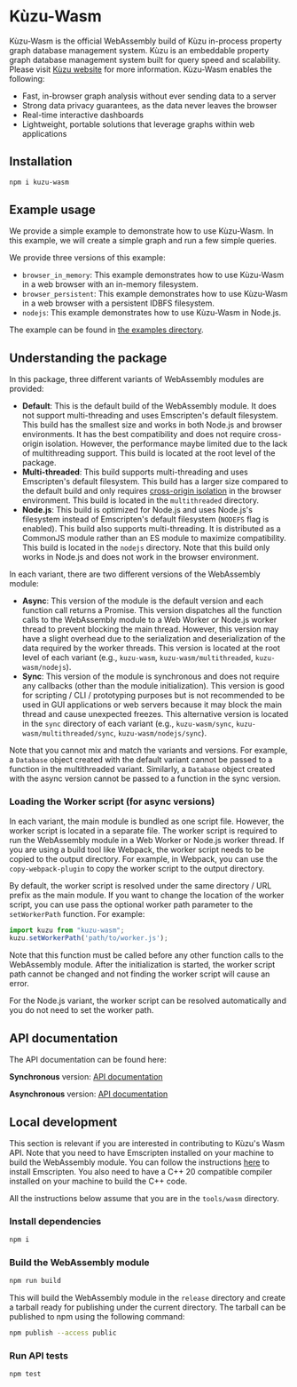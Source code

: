 # Kùzu-Wasm
Kùzu-Wasm is the official WebAssembly build of Kùzu in-process property graph database management system. 
Kùzu is an embeddable property graph database management system built for query speed and scalability. 
Please visit [Kùzu website](https://kuzudb.com) for more information. Kùzu-Wasm enables the following:

- Fast, in-browser graph analysis without ever sending data to a server
- Strong data privacy guarantees, as the data never leaves the browser
- Real-time interactive dashboards
- Lightweight, portable solutions that leverage graphs within web applications

## Installation

```bash
npm i kuzu-wasm
```

## Example usage

We provide a simple example to demonstrate how to use Kùzu-Wasm. In this example, we will create a simple graph and run a few simple queries.

We provide three versions of this example: 
- `browser_in_memory`: This example demonstrates how to use Kùzu-Wasm in a web browser with an in-memory filesystem.
- `browser_persistent`: This example demonstrates how to use Kùzu-Wasm in a web browser with a persistent IDBFS filesystem.
- `nodejs`: This example demonstrates how to use Kùzu-Wasm in Node.js.

The example can be found in [the examples directory](https://github.com/kuzudb/kuzu/tree/master/tools/wasm/examples).

## Understanding the package

In this package, three different variants of WebAssembly modules are provided:
- **Default**: This is the default build of the WebAssembly module. It does not support multi-threading and uses Emscripten's default filesystem. This build has the smallest size and works in both Node.js and browser environments. It has the best compatibility and does not require cross-origin isolation. However, the performance maybe limited due to the lack of multithreading support. This build is located at the root level of the package.
- **Multi-threaded**: This build supports multi-threading and uses Emscripten's default filesystem. This build has a larger size compared to the default build and only requires [cross-origin isolation](https://web.dev/articles/cross-origin-isolation-guide) in the browser environment. This build is located in the `multithreaded` directory.
- **Node.js**: This build is optimized for Node.js and uses Node.js's filesystem instead of Emscripten's default filesystem (`NODEFS` flag is enabled). This build also supports multi-threading. It is distributed as a CommonJS module rather than an ES module to maximize compatibility. This build is located in the `nodejs` directory. Note that this build only works in Node.js and does not work in the browser environment.

In each variant, there are two different versions of the WebAssembly module:
- **Async**: This version of the module is the default version and each function call returns a Promise. This version dispatches all the function calls to the WebAssembly module to a Web Worker or Node.js worker thread to prevent blocking the main thread. However, this version may have a slight overhead due to the serialization and deserialization of the data required by the worker threads. This version is located at the root level of each variant (e.g., `kuzu-wasm`, `kuzu-wasm/multithreaded`, `kuzu-wasm/nodejs`).
- **Sync**: This version of the module is synchronous and does not require any callbacks (other than the module initialization). This version is good for scripting / CLI / prototyping purposes but is not recommended to be used in GUI applications or web servers because it may block the main thread and cause unexpected freezes. This alternative version is located in the `sync` directory of each variant (e.g., `kuzu-wasm/sync`, `kuzu-wasm/multithreaded/sync`, `kuzu-wasm/nodejs/sync`).

Note that you cannot mix and match the variants and versions. For example, a `Database` object created with the default variant cannot be passed to a function in the multithreaded variant. Similarly, a `Database` object created with the async version cannot be passed to a function in the sync version.

### Loading the Worker script (for async versions)
In each variant, the main module is bundled as one script file. However, the worker script is located in a separate file. The worker script is required to run the WebAssembly module in a Web Worker or Node.js worker thread. If you are using a build tool like Webpack, the worker script needs to be copied to the output directory. For example, in Webpack, you can use the `copy-webpack-plugin` to copy the worker script to the output directory. 

By default, the worker script is resolved under the same directory / URL prefix as the main module. If you want to change the location of the worker script, you can use pass the optional worker path parameter to the `setWorkerPath` function. For example:
```javascript
import kuzu from "kuzu-wasm";
kuzu.setWorkerPath('path/to/worker.js');
```

Note that this function must be called before any other function calls to the WebAssembly module. After the initialization is started, the worker script path cannot be changed and not finding the worker script will cause an error.

For the Node.js variant, the worker script can be resolved automatically and you do not need to set the worker path.

## API documentation
The API documentation can be found here:

**Synchronous** version: [API documentation](https://kuzudb.com/api-docs/wasm/sync/)

**Asynchronous** version: [API documentation](https://kuzudb.com/api-docs/wasm/async/)

## Local development

This section is relevant if you are interested in contributing to Kùzu's Wasm API. Note that you need to have Emscripten installed on your machine to build the WebAssembly module. You can follow the instructions [here](https://emscripten.org/docs/getting_started/downloads.html) to install Emscripten. You also need to have a C++ 20 compatible compiler installed on your machine to build the C++ code.

All the instructions below assume that you are in the `tools/wasm` directory.

### Install dependencies

```bash
npm i
```

### Build the WebAssembly module

```bash
npm run build
```

This will build the WebAssembly module in the `release` directory and create a tarball ready for publishing under the current directory. The tarball can be published to npm using the following command:

```bash
npm publish --access public
```

### Run API tests

```bash
npm test
```
